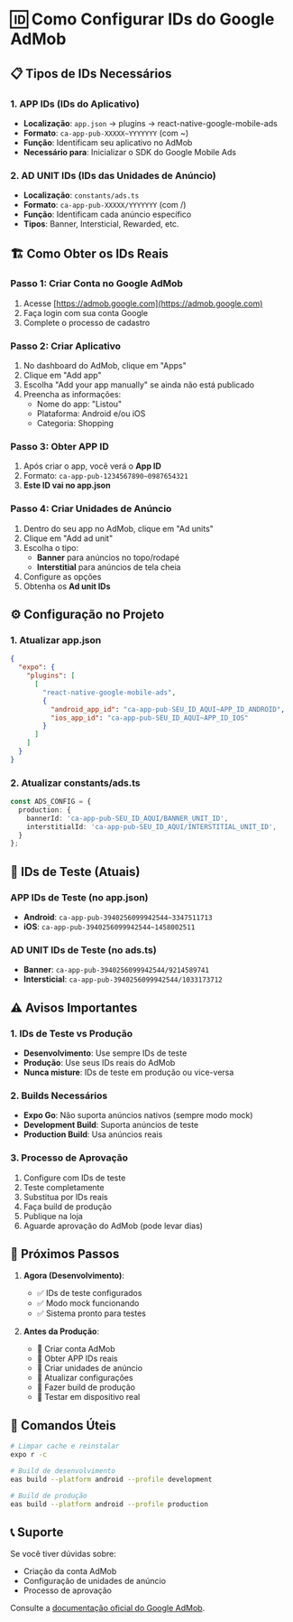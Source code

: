 # 🆔 Como Configurar IDs do Google AdMob

## 📋 Tipos de IDs Necessários

### 1. APP IDs (IDs do Aplicativo)
- **Localização**: `app.json` → plugins → react-native-google-mobile-ads
- **Formato**: `ca-app-pub-XXXXX~YYYYYYY` (com ~)
- **Função**: Identificam seu aplicativo no AdMob
- **Necessário para**: Inicializar o SDK do Google Mobile Ads

### 2. AD UNIT IDs (IDs das Unidades de Anúncio)
- **Localização**: `constants/ads.ts`
- **Formato**: `ca-app-pub-XXXXX/YYYYYYY` (com /)
- **Função**: Identificam cada anúncio específico
- **Tipos**: Banner, Intersticial, Rewarded, etc.

## 🏗️ Como Obter os IDs Reais

### Passo 1: Criar Conta no Google AdMob
1. Acesse [https://admob.google.com](https://admob.google.com)
2. Faça login com sua conta Google
3. Complete o processo de cadastro

### Passo 2: Criar Aplicativo
1. No dashboard do AdMob, clique em "Apps"
2. Clique em "Add app"
3. Escolha "Add your app manually" se ainda não está publicado
4. Preencha as informações:
   - Nome do app: "Listou"
   - Plataforma: Android e/ou iOS
   - Categoria: Shopping

### Passo 3: Obter APP ID
1. Após criar o app, você verá o **App ID**
2. Formato: `ca-app-pub-1234567890~0987654321`
3. **Este ID vai no app.json**

### Passo 4: Criar Unidades de Anúncio
1. Dentro do seu app no AdMob, clique em "Ad units"
2. Clique em "Add ad unit"
3. Escolha o tipo:
   - **Banner** para anúncios no topo/rodapé
   - **Interstitial** para anúncios de tela cheia
4. Configure as opções
5. Obtenha os **Ad unit IDs**

## ⚙️ Configuração no Projeto

### 1. Atualizar app.json
```json
{
  "expo": {
    "plugins": [
      [
        "react-native-google-mobile-ads",
        {
          "android_app_id": "ca-app-pub-SEU_ID_AQUI~APP_ID_ANDROID",
          "ios_app_id": "ca-app-pub-SEU_ID_AQUI~APP_ID_IOS"
        }
      ]
    ]
  }
}
```

### 2. Atualizar constants/ads.ts
```typescript
const ADS_CONFIG = {
  production: {
    bannerId: 'ca-app-pub-SEU_ID_AQUI/BANNER_UNIT_ID',
    interstitialId: 'ca-app-pub-SEU_ID_AQUI/INTERSTITIAL_UNIT_ID',
  }
};
```

## 🧪 IDs de Teste (Atuais)

### APP IDs de Teste (no app.json)
- **Android**: `ca-app-pub-3940256099942544~3347511713`
- **iOS**: `ca-app-pub-3940256099942544~1458002511`

### AD UNIT IDs de Teste (no ads.ts)
- **Banner**: `ca-app-pub-3940256099942544/9214589741`
- **Intersticial**: `ca-app-pub-3940256099942544/1033173712`

## ⚠️ Avisos Importantes

### 1. IDs de Teste vs Produção
- **Desenvolvimento**: Use sempre IDs de teste
- **Produção**: Use seus IDs reais do AdMob
- **Nunca misture**: IDs de teste em produção ou vice-versa

### 2. Builds Necessários
- **Expo Go**: Não suporta anúncios nativos (sempre modo mock)
- **Development Build**: Suporta anúncios de teste
- **Production Build**: Usa anúncios reais

### 3. Processo de Aprovação
1. Configure com IDs de teste
2. Teste completamente
3. Substitua por IDs reais
4. Faça build de produção
5. Publique na loja
6. Aguarde aprovação do AdMob (pode levar dias)

## 🚀 Próximos Passos

1. **Agora (Desenvolvimento)**:
   - ✅ IDs de teste configurados
   - ✅ Modo mock funcionando
   - ✅ Sistema pronto para testes

2. **Antes da Produção**:
   - 📝 Criar conta AdMob
   - 📝 Obter APP IDs reais
   - 📝 Criar unidades de anúncio
   - 📝 Atualizar configurações
   - 📝 Fazer build de produção
   - 📝 Testar em dispositivo real

## 🔧 Comandos Úteis

```bash
# Limpar cache e reinstalar
expo r -c

# Build de desenvolvimento
eas build --platform android --profile development

# Build de produção
eas build --platform android --profile production
```

## 📞 Suporte

Se você tiver dúvidas sobre:
- Criação da conta AdMob
- Configuração de unidades de anúncio
- Processo de aprovação

Consulte a [documentação oficial do Google AdMob](https://developers.google.com/admob).
